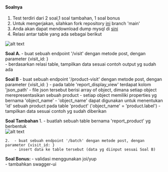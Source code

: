 
<h4>Soalnya</h4>

1. Test terdiri dari 2 soal,1 soal tambahan, 1 soal bonus
2. Untuk mengerjakan, silahkan fork repository [ini](https://github.com/kneth90/pitjarus-fadel-wusa-test07) branch 'main'  
3. Anda akan dapat mendownload dump mysql di [sini](https://storage2.pitjarus.co/galderma/betest/dump-galderman.sql)  
4. Relasi antar table yang ada sebagai berikut  

![alt text](https://storage2.pitjarus.co/galderma/betest/relasi-table.png "Relasi Table")  

<b>Soal A.  </b>
    - buat sebuah endpoint '/visit' dengan metode post, dengan parameter {visit_id: }  
    - berdasarkan relasi table, tampilkan data sesuai contoh output yg sudah ada  

<b>Soal B  </b>
    - buat sebuah endpoint '/product-visit' dengan metode post, dengan parameter {visit_id: }
    - pada table 'report_display_view' terdapat kolom 'json_path'
    - file json tersebut berisi array of object, dimana setiap object merepresentasikan sebuah product
    - setiap object memiliki properties yg bernama 'object_name'
    - 'object_name' dapat digunakan untuk menentukan 'id' sebuah product pada table 'product' ('object_name' = 'product.label')
    - tampilkan data sesuai contoh yg sudah diberikan

<b>Soal Tambahan  </b>
    1. - buatlah sebuah table bernama 'report_product' yg berbentuk  
    ![alt text](https://storage2.pitjarus.co/galderma/betest/table%20report_product.png "Report Product")  

    2.  - buat sebuah endpoint '/batch' dengan metode post, dengan parameter {visit_id: }  
        - insert data ke table tersebut (data yg diinput sesuai Soal B)  


<b>Soal Bonus: </b> 
    - validasi menggunakan joi/yup  
    - tambahkan swagger-ui  
        